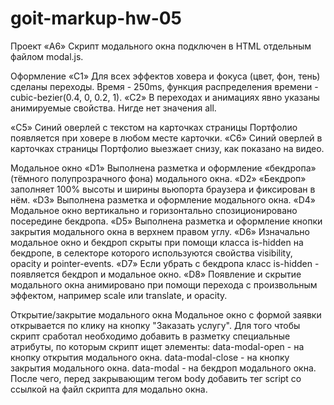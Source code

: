 # goit-markup-hw-05
Проект
«A6» Скрипт модального окна подключен в HTML отдельным файлом modal.js.

Оформление
«C1» Для всех эффектов ховера и фокуса (цвет, фон, тень) сделаны переходы. Время - 250ms, функция распределения времени - cubic-bezier(0.4, 0, 0.2, 1).
«C2» В переходах и анимациях явно указаны анимируемые свойства. Нигде нет значения all.

«C5» Синий оверлей с текстом на карточках страницы Портфолио появляется при ховере в любом месте карточки.
«C6» Синий оверлей в карточках страницы Портфолио выезжает снизу, как показано на видео.

Модальное окно
«D1» Выполнена разметка и оформление «бекдропа» (тёмного полупрозрачного фона) модального окна.
«D2» «Бекдроп» заполняет 100% высоты и ширины вьюпорта браузера и фиксирован в нём.
«D3» Выполнена разметка и оформление модального окна.
«D4» Модальное окно вертикально и горизонтально спозиционировано посередине бекдропа.
«D5» Выполнена разметка и оформление кнопки закрытия модального окна в верхнем правом углу.
«D6» Изначально модальное окно и бекдроп скрыты при помощи класса is-hidden на бекдропе, в селекторе которого используются свойства visibility, opacity и pointer-events.
«D7» Если убрать с бекдропа класс is-hidden - появляется бекдроп и модальное окно.
«D8» Появление и скрытие модального окна анимировано при помощи перехода с произвольным эффектом, например scale или translate, и opacity.

Открытие/закрытие модального окна
Модальное окно с формой заявки открывается по клику на кнопку "Заказать услугу". Для того чтобы скрипт сработал необходимо добавить в разметку специальные атрибуты, по которым скрипт ищет элементы:
    data-modal-open - на кнопку открытия модального окна.
    data-modal-close - на кнопку закрытия модального окна.
    data-modal - на бекдроп модального окна.
После чего, перед закрывающим тегом body добавить тег script со ссылкой на файл скрипта для модально окна.

<body>
  <!-- Вся твоя разметка, включая разметку модалки -->

  <!-- Ставим перед закрывающим тегом body -->
  <script src="./js/modal.js"></script>
</body>

